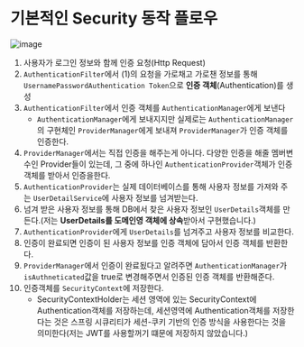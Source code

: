# 기본적인 Security 동작 플로우

![image](https://user-images.githubusercontent.com/57162257/122236600-9d874a80-cef9-11eb-856b-706406e869b5.png)

1. 사용자가 로그인 정보와 함께 인증 요청(Http Request)
2. `AuthenticationFilter`에서 (1)의 요청을 가로채고 가로챈 정보를 통해 `UsernamePasswordAuthentication Token`으로 **인증 객체**(Authentication)를 생성
3. `AuthenticationFilter`에서 인증 객체를 `AuthenticationManager`에게 보낸다
   - `AuthenticationManager`에게 보내지지만 실제로는 `AuthenticationManager`의 구현체인 `ProviderManager`에게 보내져 `ProviderManager`가 인증 객체를 인증한다.
4. `ProviderManager`에서는 직접 인증을 해주는게 아니다. 다양한 인증을 해줄 멤버변수인 Provider들이 있는데, 그 중에 하나인 `AuthenticationProvider`객체가 인증 객체를 받아서 인증을한다.
5. `AuthenticationProvider`는 실제 데이터베이스를 통해 사용자 정보를 가져와 주는 `UserDetailService`에 사용자 정보를 넘겨받는다.
6. 넘겨 받은 사용자 정보를 통해 DB에서 찾은 사용자 정보인 `UserDetails`객체를 만든다.(저는 **UserDetails를 도메인영 객체에 상속**받아서 구현했습니다.)
7. `AuthenticationProvider`에게 `UserDetails`를 넘겨주고 사용자 정보를 비교한다.
8. 인증이 완료되면 인증이 된 사용자 정보를 인증 객체에 담아서 인증 객체를 반환한다.
9. `ProviderManager`에서 인증이 완료됬다고 알려주면 `AuthenticationManager`가 `isAuthneticated`값을 true로 변경해주면서 인증된 인증 객체를 반환해준다.
10. 인증객체를 `SecurityContext`에 저장한다.
    - SecurityContextHolder는 세션 영역에 있는 SecurityContext에 Authentication객체를 저장하는데, 세션영역에 Authentication객체를 저장한다는 것은 스프링 시큐리티가 세션-쿠키 기반의 인증 방식을 사용한다는 것을 의미한다(저는 JWT를 사용할꺼기 떄문에 저장하지 않았습니다.)

